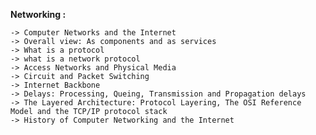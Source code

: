 **Networking :**

    -> Computer Networks and the Internet
    -> Overall view: As components and as services
    -> What is a protocol
    -> what is a network protocol
    -> Access Networks and Physical Media
    -> Circuit and Packet Switching
    -> Internet Backbone
    -> Delays: Processing, Queing, Transmission and Propagation delays
    -> The Layered Architecture: Protocol Layering, The OSI Reference Model and the TCP/IP protocol stack
    -> History of Computer Networking and the Internet

